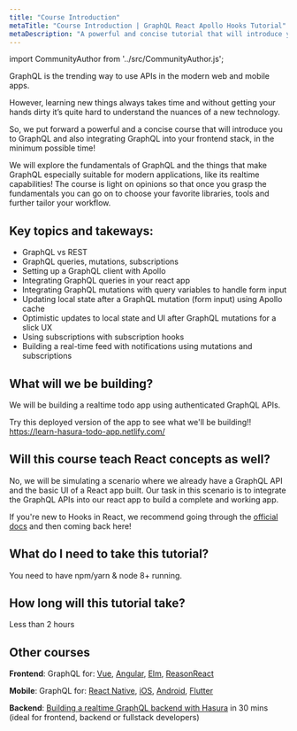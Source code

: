 ```yaml
---
title: "Course Introduction"
metaTitle: "Course Introduction | GraphQL React Apollo Hooks Tutorial"
metaDescription: "A powerful and concise tutorial that will introduce you to GraphQL and integrating GraphQL into your React app with Apollo, in the minimum time possible."
---
```


import CommunityAuthor from '../src/CommunityAuthor.js';

GraphQL is the trending way to use APIs in the modern web and mobile apps.

However, learning new things always takes time and without getting your hands dirty it’s quite hard to understand the nuances of a new technology.

So, we put forward a powerful and a concise course that will introduce you to GraphQL and also integrating GraphQL into your frontend stack, in the minimum possible time! 

We will explore the fundamentals of GraphQL and the things that make GraphQL especially suitable for modern applications, like its realtime capabilities! The course is light on opinions so that once you grasp the fundamentals you can go on to choose your favorite libraries, tools and further tailor your workflow.

## Key topics and takeways:

- GraphQL vs REST
- GraphQL queries, mutations, subscriptions
- Setting up a GraphQL client with Apollo
- Integrating GraphQL queries in your react app
- Integrating GraphQL mutations with query variables to handle form input
- Updating local state after a GraphQL mutation (form input) using Apollo cache
- Optimistic updates to local state and UI after GraphQL mutations for a slick UX
- Using subscriptions with subscription hooks
- Building a real-time feed with notifications using mutations and subscriptions

## What will we be building?
We will be building a realtime todo app using authenticated GraphQL APIs.

Try this deployed version of the app to see what we'll be building!!
https://learn-hasura-todo-app.netlify.com/

## Will this course teach React concepts as well?
No, we will be simulating a scenario where we already have a GraphQL API and the basic UI of a React app built. Our task in this scenario is to integrate the GraphQL APIs into our react app to build a complete and working app.

If you're new to Hooks in React, we recommend going through the [official docs](https://reactjs.org/docs/hooks-intro.html) and then coming back here!

## What do I need to take this tutorial?
You need to have npm/yarn & node 8+ running.

## How long will this tutorial take?
Less than 2 hours

## Other courses

**Frontend**: GraphQL for: [Vue](https://learn.hasura.io/graphql/vue), [Angular](https://learn.hasura.io/graphql/angular-apollo), [Elm](https://learn.hasura.io/graphql/elm-graphql), [ReasonReact](https://learn.hasura.io/graphql/reason-react-apollo)

**Mobile**: GraphQL for: [React Native](https://learn.hasura.io/graphql/react-native), [iOS](https://learn.hasura.io/graphql/ios), [Android](https://learn.hasura.io/graphql/android), [Flutter](https://learn.hasura.io/graphql/flutter-graphql)

**Backend**: [Building a realtime GraphQL backend with Hasura](https://learn.hasura.io/graphql/hasura) in 30 mins (ideal for frontend, backend or fullstack developers)

<CommunityAuthor 
    name="Apoorv Vardhan"
    imageUrl="https://graphql-engine-cdn.hasura.io/learn-hasura/assets/graphql-angular/author.jpg"
    twitterUrl="https://twitter.com/vardhanapoorv16"
    githubUrl="https://github.com/vardhanapoorv"
    description="Loves to try out and build new things!"
/>
